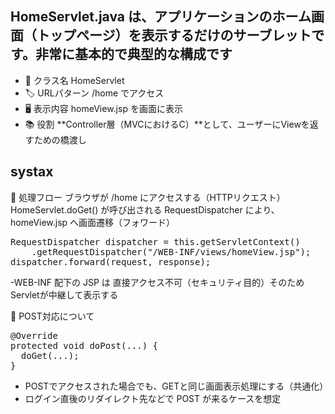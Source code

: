 ## HomeServlet.java は、アプリケーションのホーム画面（トップページ）を表示するだけのサーブレットです。非常に基本的で典型的な構成です

- 📌 クラス名	HomeServlet
- 🏷️ URLパターン	/home でアクセス
- 🖥 表示内容	homeView.jsp を画面に表示
- 📚 役割	**Controller層（MVCにおけるC）**として、ユーザーにViewを返すための橋渡し

## systax

🧩 処理フロー
ブラウザが /home にアクセスする（HTTPリクエスト）
HomeServlet.doGet() が呼び出される
RequestDispatcher により、homeView.jsp へ画面遷移（フォワード）

<pre>
RequestDispatcher dispatcher = this.getServletContext()
    .getRequestDispatcher("/WEB-INF/views/homeView.jsp");
dispatcher.forward(request, response);
</pre>
-WEB-INF 配下の JSP は 直接アクセス不可（セキュリティ目的）そのため Servletが中継して表示する

🔁 POST対応について
<pre>
@Override
protected void doPost(...) {
  doGet(...);
}
</pre>
- POSTでアクセスされた場合でも、GETと同じ画面表示処理にする（共通化）
- ログイン直後のリダイレクト先などで POST が来るケースを想定

